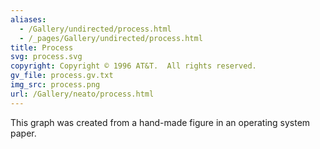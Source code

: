 ```yaml
---
aliases:
  - /Gallery/undirected/process.html
  - /_pages/Gallery/undirected/process.html
title: Process
svg: process.svg
copyright: Copyright © 1996 AT&T.  All rights reserved.
gv_file: process.gv.txt
img_src: process.png
url: /Gallery/neato/process.html
---
```

This graph was created from a hand-made figure
in an operating system paper.
